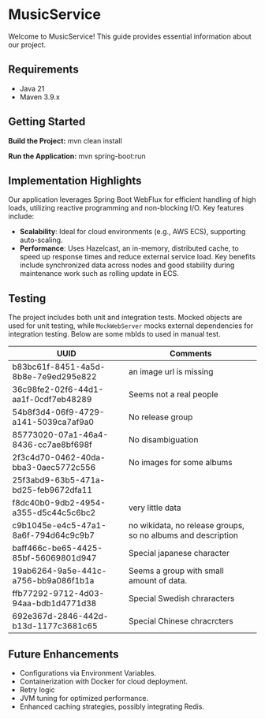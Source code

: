# MusicService

Welcome to MusicService! This guide provides essential information about our project.

## Requirements

- Java 21
- Maven 3.9.x

## Getting Started

**Build the Project:**
mvn clean install

**Run the Application:**
mvn spring-boot:run


## Implementation Highlights

Our application leverages Spring Boot WebFlux for efficient handling of high loads, utilizing reactive programming and non-blocking I/O. Key features include:

- **Scalability**: Ideal for cloud environments (e.g., AWS ECS), supporting auto-scaling.
- **Performance**: Uses Hazelcast, an in-memory, distributed cache, to speed up response times and reduce external service load. Key benefits include synchronized data across nodes and good stability during maintenance work such as rolling update in ECS.

## Testing

The project includes both unit and integration tests. Mocked objects are used for unit testing, while `MockWebServer` mocks external dependencies for integration testing.
Below are some mbIds to used in manual test.

| UUID                                 | Comments                                                     |
|--------------------------------------|--------------------------------------------------------------|
| b83bc61f-8451-4a5d-8b8e-7e9ed295e822 | an image url is missing                                      |
| 36c98fe2-02f6-44d1-aa1f-0cdf7eb48289 | Seems not a real people                                      |
| 54b8f3d4-06f9-4729-a141-5039ca7af9a0 | No release group                                             |
| 85773020-07a1-46a4-8436-cc7ae8bf698f | No disambiguation                                            |
| 2f3c4d70-0462-40da-bba3-0aec5772c556 | No images for some albums                                    |
| 25f3abd9-63b5-471a-bd25-feb9672dfa11 |                                                              |
| f8dc40b0-9db2-4954-a355-d5c44c5c6bc2 | very little data                                             |
| c9b1045e-e4c5-47a1-8a6f-794d64c9c9b7 | no wikidata, no release groups, so no albums and description |
| baff466c-be65-4425-85bf-56069801d947 | Special japanese character                                   |
| 19ab6264-9a5e-441c-a756-bb9a086f1b1a | Seems a group with small amount of data.                     |
| ffb77292-9712-4d03-94aa-bdb1d4771d38 | Special Swedish chraracters                                  |
| 692e367d-2846-442d-b13d-1177c3681c65 | Special Chinese chracrcters                                  |


## Future Enhancements

- Configurations via Environment Variables.
- Containerization with Docker for cloud deployment.
- Retry logic
- JVM tuning for optimized performance.
- Enhanced caching strategies, possibly integrating Redis.
